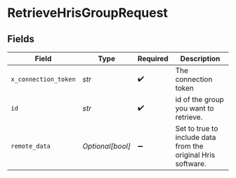 # RetrieveHrisGroupRequest


## Fields

| Field                                                        | Type                                                         | Required                                                     | Description                                                  |
| ------------------------------------------------------------ | ------------------------------------------------------------ | ------------------------------------------------------------ | ------------------------------------------------------------ |
| `x_connection_token`                                         | *str*                                                        | :heavy_check_mark:                                           | The connection token                                         |
| `id`                                                         | *str*                                                        | :heavy_check_mark:                                           | id of the group you want to retrieve.                        |
| `remote_data`                                                | *Optional[bool]*                                             | :heavy_minus_sign:                                           | Set to true to include data from the original Hris software. |